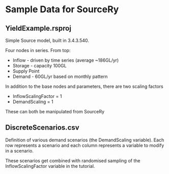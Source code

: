 # Sample Data for SourceRy

## YieldExample.rsproj

Simple Source model, built in 3.4.3.540.

Four nodes in series. From top:
* Inflow  - driven by time series (average ~186GL/yr)
* Storage - capacity 100GL
* Supply Point
* Demand - 60GL/yr based on monthly pattern

In addition to the base nodes and parameters, there are two scaling factors
* InflowScalingFactor = 1
* DemandScaling = 1

These can both be manipulated from SourceRy

## DiscreteScenarios.csv

Definition of various demand scenarios (the DemandScaling variable). Each row represents a scenario and each column represents a variable to modify in a scenario.

These scenarios get combined with randomised sampling of the InflowScalingFactor variable in the tutorial.
